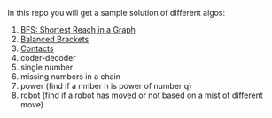 In this repo you will get a sample solution of different algos:
1. [BFS: Shortest Reach in a Graph](https://www.hackerrank.com/challenges/ctci-bfs-shortest-reach/problem)
2. [Balanced Brackets](https://www.hackerrank.com/challenges/balanced-brackets/problem)
3. [Contacts](https://www.hackerrank.com/challenges/contacts/problem)
4. coder-decoder
5. single number
6. missing numbers in a chain
7. power (find if a nmber n is power of number q)
8. robot (find if a robot has moved or not based on a mist of different move)
